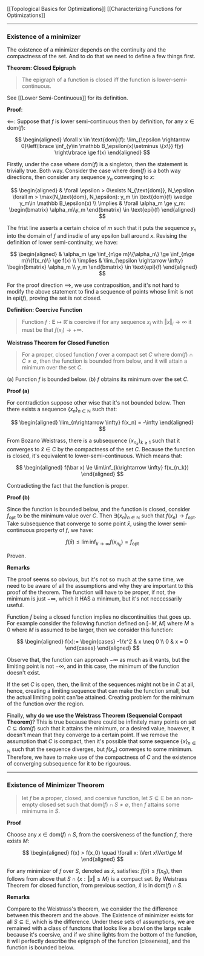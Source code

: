[[Topological Basics for Optimizations]]
[[Characterizing Functions for Optimizations]]

---
### **Existence of a minimizer**

The existence of a minimizer depends on the continuity and the compactness of the set. And to do that we need to define a few things first. 

**Theorem: Closed Epigraph**

> The epigraph of a function is closed iff the function is lower-semi-continuous. 

See [[Lower Semi-Continuous]] for its definition. 

**Proof**:

$\impliedby$: Suppose that $f$ is lower semi-continuous then by definition, for any $x\in \text{dom}(f)$: 

$$
\begin{aligned}
    \forall x \in \text{dom}(f): \lim_{\epsilon \rightarrow 0}\left\lbrace
        \inf_{y\in \mathbb B_\epsilon(x)\setminus \{x\}} f(y)
    \right\rbrace \ge f(x)
\end{aligned}
$$

Firstly, under the case where $\text{dom}(f)$ is a singleton, then the statement is trivially true. Both way. Consider the case where $\text{dom}(f)$ is a both way directions, then consider any sequence $y_n$ converging to $x$: 

$$
\begin{aligned}
    & \forall \epsilon > 0\exists N_{\text{dom}}, N_\epsilon \forall m > \max(N_\text{dom}, N_\epsilon): y_m \in \text{dom}(f) \wedge y_m\in \mathbb B_\epsilon(x)
    \\
    \implies &
    \forall \alpha_m \ge y_m: 
    \begin{bmatrix}
        \alpha_m\\y_m
    \end{bmatrix} \in \text{epi}(f) 
\end{aligned}
$$

The frist line asserts a certain choice of $m$ such that it puts the sequence $y_n$ into the domain of $f$ and insdie of any epsilon ball around $x$. Revising the definition of lower semi-continuity, we have: 

$$
\begin{aligned}
    & \alpha_m \ge \inf_{n\ge m}\{\alpha_n\}
    \ge 
    \inf_{n\ge m}\{f(x_n)\} 
    \ge f(x)
    \\
    \implies & 
    \lim_{\epsilon \rightarrow \infty}
    \begin{bmatrix}
        \alpha_m \\ y_m
    \end{bmatrix} \in \text{epi}(f)
\end{aligned}
$$

For the proof direction $\implies$, we use contraposition, and it's not hard to modify the above statement to find a sequence of points whose limit is not in $\text{epi}(f)$, proving the set is not closed. 



**Definition: Coercive Function**

> Function $f:\mathbf{E}\mapsto \mathbb{\bar{R}}$ is coercive if for any sequence $x_i$ with $\Vert x\Vert_i\rightarrow \infty$ it must be that $f(x_i)\rightarrow + \infty$. 

**Weistrass Theorem for Closed Function**

> For a proper, closed function $f$ over a compact set $C$ where $\text{dom}(f)\cap C\neq \emptyset$, then the function is bounded from below, and it will attain a minimum over the set $C$. 

(a) Function $f$ is bounded below. 
(b) $f$ obtains its minimum over the set $C$. 

**Proof (a)**

For contradiction suppose other wise that it's not bounded below. Then there exists a sequence $\{x_n\}_{n\in \mathbb N}$ such that: 

$$
\begin{aligned}
    \lim_{n\rightarrow \infty} f(x_n) = -\infty
\end{aligned}
$$

From Bozano Weistrass, there is a subsequence $\{x_{n_k}\}_{k\ge 1}$ such that it converges to $\bar x\in C$ by the compactness of the set $C$. Because the function is closed, it's equivalent to lower-semi-continuous. Which means that: 

$$
\begin{aligned}
    f(\bar x) \le \lim\inf_{k\rightarrow \infty} f(x_{n_k})
\end{aligned}
$$

Contradicting the fact that the function is proper. 


**Proof (b)**

Since the function is bounded below, and the function is closed, consider $f_{\text{opt}}$ to be the minimum value over $C$. Then $\exists \{x_n\}_{n\in \mathbb N}$ such that $f(x_n)\rightarrow f_{\text{opt}}$. Take subsequence that converge to some point $\bar x$, using the lower semi-continuous property of $f$, we have: 

$$
    f(\bar x) \le \lim\inf_{k\rightarrow \infty} f(x_{n_k}) = f_{\text{opt}}
$$

Proven. 

**Remarks**

The proof seems so obvious, but it's not so much at the same time, we need to be aware of all the assumptions and why they are important to this proof of the theorem. The function will have to be proper, if not, the minimum is just $-\infty$, which it HAS a minimum, but it's not neccessarily useful. 

Function $f$ being a closed function implies no discontinuities that goes up. For example consider the following function defined on $[-M, M]$ where $M\ge 0$ where $M$ is assumed to be larger, then we consider this function: 

$$
\begin{aligned}
    f(x):= \begin{cases}
        -1/x^2 & x \neq 0
        \\
        0 & x = 0
    \end{cases}
\end{aligned}
$$

Observe that, the function can approach $-\infty$ as much as it wants, but the limiting point is not $-\infty$, and in this case, the minimum of the function doesn't exist. 

If the set $C$ is open, then, the limit of the sequences might not be in $C$ at all, hence, creating a limiting sequence that can make the function small, but the actual limiting point can'be attained. Creating problem for the minimum of the function over the region. 

Finally, **why do we use the Weistrass Theorem (Sequencial Compact Theorem)**? This is true because there could be infinitely many points on set $C\subseteq \text{dom}(f)$ such that it attains the minimum, or a desired value, however, it doesn't mean that they converge to a certain point. If we remove the assumption that $C$ is compact, then it's possible that some sequence $\{x\}_{n\in \mathbb N}$ such that the sequence diverges, but $f(x_n)$ converges to some minimum. Therefore, we have to make use of the compactness of $C$ and the existence of converging subsequence for it to be rigourous. 


---
### **Existence of Minimizer Theorem**

> let $f$ be a proper, closed, and coersive function, let $S\subseteq \mathbb E$ be an non-empty closed set such that $\text{dom}(f)\cap S \neq \emptyset$, then $f$ attains some minimums in $S$. 

**Proof**

Choose any $x\in \text{dom}(f)\cap S$, from the coersiveness of the function $f$, there exists $M$: 

$$
\begin{aligned}
    f(x) > f(x_0) \quad \forall x: \Vert x\Vert\ge M
\end{aligned}
$$

For any minimizer of $f$ over $S$, denoted as $\bar x$, satisfies: $f(\bar x)\le f(x_0)$, then follows from above that $S\cap \{x: \Vert x\Vert\le M\}$ is a compact set. By Weistrass Theorem for closed function, from previous section, $\bar x$ is in $\text{dom}(f)\cap S$. 

**Remarks**

Compare to the Weistrass's theorem, we consider the the difference between this theorem and the above. The Existence of minimizer exists for all $S\subseteq \mathbb E$, which is the difference. Under these sets of assumptions, we are remained with a class of functons that looks like a bowl on the large scale because it's coersive, and if we shine lights from the bottom of the function, it will perfectly describe the epigraph of the function (closeness), and the function is bounded below. 


